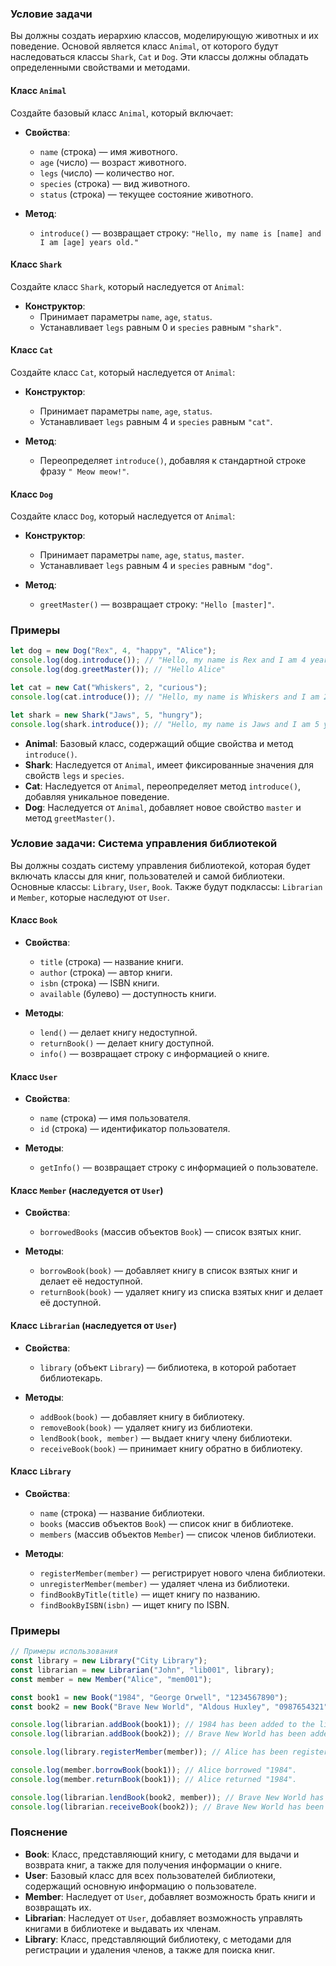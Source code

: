 ### Условие задачи

Вы должны создать иерархию классов, моделирующую животных и их поведение. Основой является класс `Animal`, от которого будут наследоваться классы `Shark`, `Cat` и `Dog`. Эти классы должны обладать определенными свойствами и методами.

#### Класс `Animal`

Создайте базовый класс `Animal`, который включает:

- **Свойства**:

  - `name` (строка) — имя животного.
  - `age` (число) — возраст животного.
  - `legs` (число) — количество ног.
  - `species` (строка) — вид животного.
  - `status` (строка) — текущее состояние животного.

- **Метод**:
  - `introduce()` — возвращает строку: `"Hello, my name is [name] and I am [age] years old."`

#### Класс `Shark`

Создайте класс `Shark`, который наследуется от `Animal`:

- **Конструктор**:
  - Принимает параметры `name`, `age`, `status`.
  - Устанавливает `legs` равным 0 и `species` равным `"shark"`.

#### Класс `Cat`

Создайте класс `Cat`, который наследуется от `Animal`:

- **Конструктор**:

  - Принимает параметры `name`, `age`, `status`.
  - Устанавливает `legs` равным 4 и `species` равным `"cat"`.

- **Метод**:
  - Переопределяет `introduce()`, добавляя к стандартной строке фразу `" Meow meow!"`.

#### Класс `Dog`

Создайте класс `Dog`, который наследуется от `Animal`:

- **Конструктор**:

  - Принимает параметры `name`, `age`, `status`, `master`.
  - Устанавливает `legs` равным 4 и `species` равным `"dog"`.

- **Метод**:
  - `greetMaster()` — возвращает строку: `"Hello [master]"`.

### Примеры

```javascript
let dog = new Dog("Rex", 4, "happy", "Alice");
console.log(dog.introduce()); // "Hello, my name is Rex and I am 4 years old."
console.log(dog.greetMaster()); // "Hello Alice"

let cat = new Cat("Whiskers", 2, "curious");
console.log(cat.introduce()); // "Hello, my name is Whiskers and I am 2 years old. Meow meow!"

let shark = new Shark("Jaws", 5, "hungry");
console.log(shark.introduce()); // "Hello, my name is Jaws and I am 5 years old."
```

- **Animal**: Базовый класс, содержащий общие свойства и метод `introduce()`.
- **Shark**: Наследуется от `Animal`, имеет фиксированные значения для свойств `legs` и `species`.
- **Cat**: Наследуется от `Animal`, переопределяет метод `introduce()`, добавляя уникальное поведение.
- **Dog**: Наследуется от `Animal`, добавляет новое свойство `master` и метод `greetMaster()`.

### Условие задачи: Система управления библиотекой

Вы должны создать систему управления библиотекой, которая будет включать классы для книг, пользователей и самой библиотеки. Основные классы: `Library`, `User`, `Book`. Также будут подклассы: `Librarian` и `Member`, которые наследуют от `User`.

#### Класс `Book`

- **Свойства**:

  - `title` (строка) — название книги.
  - `author` (строка) — автор книги.
  - `isbn` (строка) — ISBN книги.
  - `available` (булево) — доступность книги.

- **Методы**:
  - `lend()` — делает книгу недоступной.
  - `returnBook()` — делает книгу доступной.
  - `info()` — возвращает строку с информацией о книге.

#### Класс `User`

- **Свойства**:

  - `name` (строка) — имя пользователя.
  - `id` (строка) — идентификатор пользователя.

- **Методы**:
  - `getInfo()` — возвращает строку с информацией о пользователе.

#### Класс `Member` (наследуется от `User`)

- **Свойства**:

  - `borrowedBooks` (массив объектов `Book`) — список взятых книг.

- **Методы**:
  - `borrowBook(book)` — добавляет книгу в список взятых книг и делает её недоступной.
  - `returnBook(book)` — удаляет книгу из списка взятых книг и делает её доступной.

#### Класс `Librarian` (наследуется от `User`)

- **Свойства**:

  - `library` (объект `Library`) — библиотека, в которой работает библиотекарь.

- **Методы**:
  - `addBook(book)` — добавляет книгу в библиотеку.
  - `removeBook(book)` — удаляет книгу из библиотеки.
  - `lendBook(book, member)` — выдает книгу члену библиотеки.
  - `receiveBook(book)` — принимает книгу обратно в библиотеку.

#### Класс `Library`

- **Свойства**:

  - `name` (строка) — название библиотеки.
  - `books` (массив объектов `Book`) — список книг в библиотеке.
  - `members` (массив объектов `Member`) — список членов библиотеки.

- **Методы**:
  - `registerMember(member)` — регистрирует нового члена библиотеки.
  - `unregisterMember(member)` — удаляет члена из библиотеки.
  - `findBookByTitle(title)` — ищет книгу по названию.
  - `findBookByISBN(isbn)` — ищет книгу по ISBN.

### Примеры

```javascript
// Примеры использования
const library = new Library("City Library");
const librarian = new Librarian("John", "lib001", library);
const member = new Member("Alice", "mem001");

const book1 = new Book("1984", "George Orwell", "1234567890");
const book2 = new Book("Brave New World", "Aldous Huxley", "0987654321");

console.log(librarian.addBook(book1)); // 1984 has been added to the library.
console.log(librarian.addBook(book2)); // Brave New World has been added to the library.

console.log(library.registerMember(member)); // Alice has been registered as a member of City Library.

console.log(member.borrowBook(book1)); // Alice borrowed "1984".
console.log(member.returnBook(book1)); // Alice returned "1984".

console.log(librarian.lendBook(book2, member)); // Brave New World has been lent to Alice.
console.log(librarian.receiveBook(book2)); // Brave New World has been received back into the library.
```

### Пояснение

- **Book**: Класс, представляющий книгу, с методами для выдачи и возврата книг, а также для получения информации о книге.
- **User**: Базовый класс для всех пользователей библиотеки, содержащий основную информацию о пользователе.
- **Member**: Наследует от `User`, добавляет возможность брать книги и возвращать их.
- **Librarian**: Наследует от `User`, добавляет возможность управлять книгами в библиотеке и выдавать их членам.
- **Library**: Класс, представляющий библиотеку, с методами для регистрации и удаления членов, а также для поиска книг.
